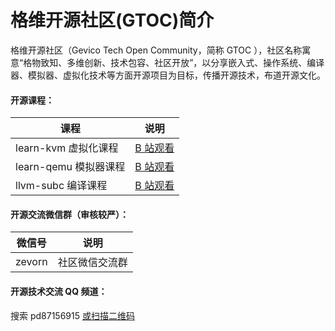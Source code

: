 # 格维开源社区(GTOC)简介

格维开源社区（Gevico Tech Open Community，简称 GTOC ），社区名称寓意“格物致知、多维创新、技术包容、社区开放”，以分享嵌入式、操作系统、编译器、模拟器、虚拟化技术等方面开源项目为目标，传播开源技术，布道开源文化。

#### 开源课程：

| 课程 | 说明|
|---|---|
| learn-kvm 虚拟化课程| [B 站观看][1] |
| learn-qemu 模拟器课程| [B 站观看][2] |
| llvm-subc 编译课程 | [B 站观看][3] |


#### 开源交流微信群（审核较严）：

| 微信号 | 说明 |
|---|---|
| zevorn | 社区微信交流群 |

#### 开源技术交流 QQ 频道：
搜索 pd87156915 [或扫描二维码][4]

[1]: https://www.bilibili.com/video/BV1MyyHYbEPa
[2]: https://www.bilibili.com/video/BV1PmSEYtETA
[3]: https://www.bilibili.com/cheese/play/ss31453
[4]: https://foruda.gitee.com/images/1735030951866604648/09f22b63_7439511.jpeg
